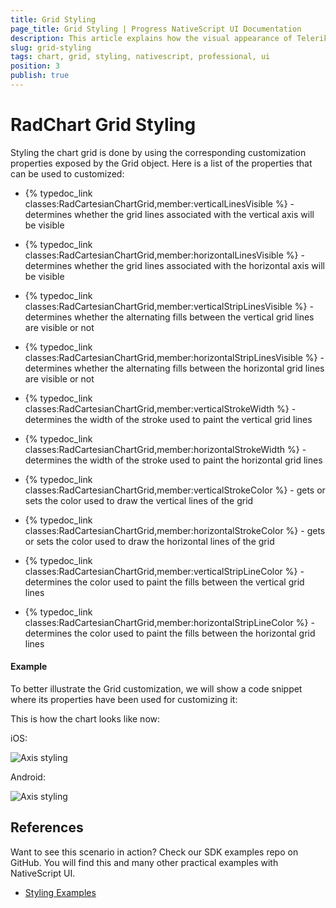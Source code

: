 ```yaml
---
title: Grid Styling
page_title: Grid Styling | Progress NativeScript UI Documentation
description: This article explains how the visual appearance of Telerik Chart's grid for NativeScript can be customized.
slug: grid-styling
tags: chart, grid, styling, nativescript, professional, ui
position: 3
publish: true
---
```


# RadChart Grid Styling

Styling the chart grid is done by using the corresponding customization properties exposed by the Grid object. Here is a list of the properties that can be used to customized:

- {% typedoc_link classes:RadCartesianChartGrid,member:verticalLinesVisible %} - determines whether the grid lines associated with the vertical axis will be visible
- {% typedoc_link classes:RadCartesianChartGrid,member:horizontalLinesVisible %} - determines whether the grid lines associated with the horizontal axis will be visible

- {% typedoc_link classes:RadCartesianChartGrid,member:verticalStripLinesVisible %} - determines whether the alternating fills between the vertical grid lines are visible or not
- {% typedoc_link classes:RadCartesianChartGrid,member:horizontalStripLinesVisible %} - determines whether the alternating fills between the horizontal grid lines are visible or not

- {% typedoc_link classes:RadCartesianChartGrid,member:verticalStrokeWidth %} - determines the width of the stroke used to paint the vertical grid lines
- {% typedoc_link classes:RadCartesianChartGrid,member:horizontalStrokeWidth %} - determines the width of the stroke used to paint the horizontal grid lines

- {% typedoc_link classes:RadCartesianChartGrid,member:verticalStrokeColor %} - gets or sets the color used to draw the vertical lines of the grid
- {% typedoc_link classes:RadCartesianChartGrid,member:horizontalStrokeColor %} - gets or sets the color used to draw the horizontal lines of the grid

- {% typedoc_link classes:RadCartesianChartGrid,member:verticalStripLineColor %} - determines the color used to paint the fills between the vertical grid lines
- {% typedoc_link classes:RadCartesianChartGrid,member:horizontalStripLineColor %} - determines the color used to paint the fills between the horizontal grid lines

#### Example

To better illustrate the Grid customization, we will show a code snippet where its properties have been used for customizing it:

<snippet id='grid-styling'/>

This is how the chart looks like now:

iOS:

![Axis styling](../../../img/ns_ui/grid_styling_ios.png "iOS")

Android:

![Axis styling](../../../img/ns_ui/grid_styling_android.png "Android") 

## References
Want to see this scenario in action?
Check our SDK examples repo on GitHub. You will find this and many other practical examples with NativeScript UI.

* [Styling Examples](https://github.com/NativeScript/nativescript-ui-samples/tree/master/chart/app/examples/styling)
